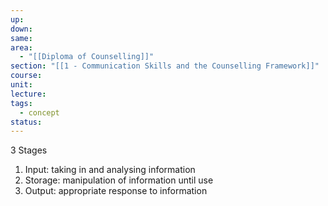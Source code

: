 ```yaml
---
up: 
down: 
same: 
area:
  - "[[Diploma of Counselling]]"
section: "[[1 - Communication Skills and the Counselling Framework]]"
course: 
unit: 
lecture: 
tags:
  - concept
status:
---
```

3 Stages

1. Input: taking in and analysing information
2. Storage: manipulation of information until use
3. Output: appropriate response to information